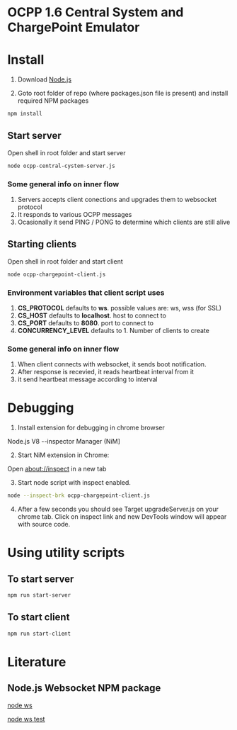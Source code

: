 # OCPP 1.6 Central System and ChargePoint Emulator

# Install 

1. Download [Node.js](https://nodejs.org/en/download/) 

2. Goto root folder of repo (where packages.json file is present) and install required NPM packages

```bash
npm install
```

##  Start server

Open shell in root folder and start server

```bash
node ocpp-central-cystem-server.js
```

### Some general info on inner flow

1. Servers accepts client conections and upgrades them to websocket protocol
2. It responds to various OCPP messages
3. Ocasionally it send PING / PONG to determine which clients are still alive

##  Starting  clients

Open shell in root folder and start client

```bash
node ocpp-chargepoint-client.js
```

### Environment variables that client script uses

1. **CS_PROTOCOL** defaults to **ws**. possible values are: ws, wss (for SSL)
2. **CS_HOST** defaults to **localhost**. host to connect to
3. **CS_PORT** defaults to **8080**. port to connect to
4. **CONCURRENCY_LEVEL** defaults to 1. Number of clients to create

### Some general info on inner flow

1. When client connects with websocket, it sends boot notification. 
2. After response is recevied, it reads heartbeat interval from it
3. it send heartbeat message according to interval

# Debugging

1. Install extension for debugging in chrome browser

Node.js V8 --inspector Manager (NiM]

2. Start NiM extension in Chrome:

Open <about://inspect> in a new tab 

3. Start node script with inspect enabled. 

```bash
node --inspect-brk ocpp-chargepoint-client.js
```

4. After a few seconds you should see Target upgradeServer.js on your chrome tab. Click on inspect link and new DevTools window will appear with source code.

# Using utility scripts

## To start server

```bash
npm run start-server
```

## To start client

```bash
npm run start-client
```

# Literature

## Node.js Websocket NPM package

[node ws ](https://github.com/websockets/ws/)

[node ws test](https://github.com/websockets/ws/blob/master/test/websocket.test.js)
